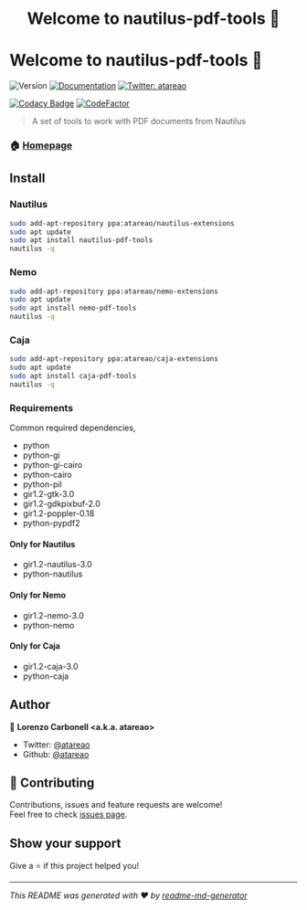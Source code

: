 <h1 align="center">Welcome to nautilus-pdf-tools 👋</h1>

# Welcome to nautilus-pdf-tools 👋

![Version](https://img.shields.io/badge/version-1.2.0-blue.svg?cacheSeconds=2592000)
[![Documentation](https://img.shields.io/badge/documentation-yes-brightgreen.svg)](https://www.atareao.es/aplicacion/pdf-tools-o-modificar-pdf-en-linux/)
[![Twitter: atareao](https://img.shields.io/twitter/follow/atareao.svg?style=social)](https://twitter.com/atareao)


[![Codacy Badge](https://api.codacy.com/project/badge/Grade/e8b6f27e6b404f05b379c7690c140a3c)](https://www.codacy.com/manual/atareao/nautilus-pdf-tools?utm_source=github.com&amp;utm_medium=referral&amp;utm_content=atareao/nautilus-pdf-tools&amp;utm_campaign=Badge_Grade)
[![CodeFactor](https://www.codefactor.io/repository/github/atareao/nautilus-pdf-tools/badge/master)](https://www.codefactor.io/repository/github/atareao/nautilus-pdf-tools/overview/master)

> A set of tools to work with PDF documents from Nautilus

### 🏠 [Homepage](https://github.com/atareao/nautilus-pdf-tools)

## Install

### Nautilus

```sh
sudo add-apt-repository ppa:atareao/nautilus-extensions
sudo apt update
sudo apt install nautilus-pdf-tools
nautilus -q
```

### Nemo

```sh
sudo add-apt-repository ppa:atareao/nemo-extensions
sudo apt update
sudo apt install nemo-pdf-tools
nautilus -q
```

### Caja

```sh
sudo add-apt-repository ppa:atareao/caja-extensions
sudo apt update
sudo apt install caja-pdf-tools
nautilus -q
```

### Requirements

Common required dependencies,

* python
* python-gi
* python-gi-cairo
* python-cairo
* python-pil
* gir1.2-gtk-3.0
* gir1.2-gdkpixbuf-2.0
* gir1.2-poppler-0.18
* python-pypdf2

#### Only for Nautilus

* gir1.2-nautilus-3.0
* python-nautilus

#### Only for Nemo

* gir1.2-nemo-3.0
* python-nemo

#### Only for Caja

* gir1.2-caja-3.0
* python-caja

## Author

👤 **Lorenzo Carbonell &lt;a.k.a. atareao&gt;**

* Twitter: [@atareao](https://twitter.com/atareao)
* Github: [@atareao](https://github.com/atareao)

## 🤝 Contributing

Contributions, issues and feature requests are welcome!<br />Feel free to check [issues page](https://github.com/atareao/nautilus-pdf-tools/issues).

## Show your support

Give a ⭐️ if this project helped you!

***
_This README was generated with ❤️ by [readme-md-generator](https://github.com/kefranabg/readme-md-generator)_
